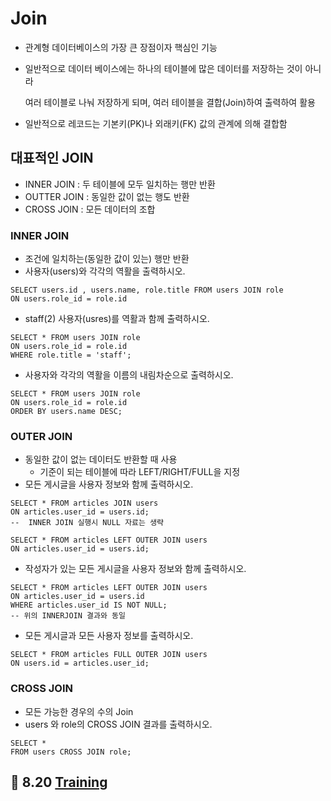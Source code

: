 # Join

- 관계형 데이터베이스의 가장 큰 장점이자 핵심인 기능

- 일반적으로 데이터 베이스에는 하나의 테이블에 많은 데이터를 저장하는 것이 아니라 

  여러 테이블로 나눠 저장하게 되며, 여러 테이블을 결합(Join)하여 출력하여 활용

- 일반적으로 레코드는 기본키(PK)나 외래키(FK) 값의 관계에 의해 결합함

## 대표적인 JOIN

- INNER JOIN : 두 테이블에 모두 일치하는 행만 반환
- OUTTER JOIN : 동일한 값이 없는 행도 반환
- CROSS JOIN : 모든 데이터의 조합



### INNER JOIN 

- 조건에 일치하는(동일한 값이 있는)  행만 반환
- 사용자(users)와 각각의 역활을 출력하시오.

```sqlite
SELECT users.id , users.name, role.title FROM users JOIN role
ON users.role_id = role.id
```

- staff(2) 사용자(usres)를 역활과 함께 출력하시오.

```sqlite
SELECT * FROM users JOIN role
ON users.role_id = role.id
WHERE role.title = 'staff';
```

- 사용자와 각각의 역활을 이름의 내림차순으로 출력하시오.

```sqlite
SELECT * FROM users JOIN role
ON users.role_id = role.id
ORDER BY users.name DESC;
```



### OUTER JOIN

- 동일한 값이 없는 데이터도 반환할 때 사용
  - 기준이 되는 테이블에 따라 LEFT/RIGHT/FULL을 지정
- 모든 게시글을 사용자 정보와 함께 출력하시오.

```sqlite
SELECT * FROM articles JOIN users
ON articles.user_id = users.id;
--  INNER JOIN 실행시 NULL 자료는 생략
```

```sqlite
SELECT * FROM articles LEFT OUTER JOIN users
ON articles.user_id = users.id;
```

- 작성자가 있는 모든 게시글을 사용자 정보와 함께 출력하시오.

```sqlite
SELECT * FROM articles LEFT OUTER JOIN users
ON articles.user_id = users.id
WHERE articles.user_id IS NOT NULL;
-- 위의 INNERJOIN 결과와 동일
```

- 모든 게시글과 모든 사용자 정보를 출력하시오.

```sqlite
SELECT * FROM articles FULL OUTER JOIN users
ON users.id = articles.user_id;
```



### CROSS JOIN 

- 모든 가능한 경우의 수의 Join
- users 와 role의 CROSS JOIN 결과를 출력하시오.

```sqlite
SELECT * 
FROM users CROSS JOIN role;
```



## 💪 8.20 [Training](./8.19_Practice/실습_05.md)




